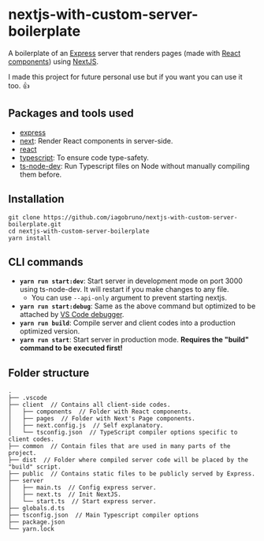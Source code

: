 # nextjs-with-custom-server-boilerplate

A boilerplate of an [Express](https://www.npmjs.com/package/express) server that renders pages (made with [React components](https://reactjs.org/docs/components-and-props.html)) using [NextJS](https://github.com/zeit/next.js).

I made this project for future personal use but if you want you can use it too. 👍

## Packages and tools used

- [express](https://www.npmjs.com/package/express)
- [next](https://github.com/zeit/next.js): Render React components in server-side.
- [react](http://reactjs.org)
- [typescript](https://typescriptlang.org): To ensure code type-safety.
- [ts-node-dev](https://www.npmjs.com/package/ts-node-dev): Run Typescript files on Node without manually compiling them before.

## Installation

```
git clone https://github.com/iagobruno/nextjs-with-custom-server-boilerplate.git
cd nextjs-with-custom-server-boilerplate
yarn install
```

## CLI commands

- **`yarn run start:dev`**: Start server in development mode on port 3000 using ts-node-dev. It will restart if you make changes to any file.
  - You can use `--api-only` argument to prevent starting nextjs.
- **`yarn run start:debug`**: Same as the above command but optimized to be attached by [VS Code debugger](https://code.visualstudio.com/docs/editor/debugging).
- **`yarn run build`**: Compile server and client codes into a production optimized version.
- **`yarn run start`**: Start server in production mode. **Requires the "build" command to be executed first!**

## Folder structure

```
.
├── .vscode
├── client  // Contains all client-side codes.
│   ├── components  // Folder with React components.
│   ├── pages  // Folder with Next's Page components.
│   ├── next.config.js  // Self explanatory.
│   └── tsconfig.json  // TypeScript compiler options specific to client codes.
├── common  // Contain files that are used in many parts of the project.
├── dist  // Folder where compiled server code will be placed by the "build" script.
├── public  // Contains static files to be publicly served by Express.
├── server
│   ├── main.ts  // Config express server.
│   ├── next.ts  // Init NextJS.
│   └── start.ts  // Start express server.
├── globals.d.ts
├── tsconfig.json  // Main Typescript compiler options
├── package.json
└── yarn.lock
```
